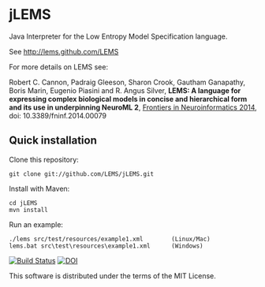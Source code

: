 jLEMS
=====

Java Interpreter for the Low Entropy Model Specification language.

See http://lems.github.com/LEMS

For more details on LEMS see: 

Robert C. Cannon, Padraig Gleeson, Sharon Crook, Gautham Ganapathy, Boris Marin, Eugenio Piasini and R. Angus Silver, 
**LEMS: A language for expressing complex biological models in concise and hierarchical form and its use in underpinning NeuroML 2**, 
[Frontiers in Neuroinformatics 2014](http://journal.frontiersin.org/Journal/10.3389/fninf.2014.00079/abstract), doi: 10.3389/fninf.2014.00079

Quick installation
------------------

Clone this repository:

    git clone git://github.com/LEMS/jLEMS.git

Install with Maven:

    cd jLEMS
    mvn install

Run an example:

    ./lems src/test/resources/example1.xml        (Linux/Mac)
    lems.bat src\test\resources\example1.xml      (Windows)

[![Build Status](https://travis-ci.com/LEMS/jLEMS.png?branch=master)](https://travis-ci.com/LEMS/jLEMS)
[![DOI](https://www.zenodo.org/badge/4614078.svg)](https://www.zenodo.org/badge/latestdoi/4614078)



This software is distributed under the terms of the MIT License.
